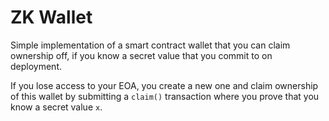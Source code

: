 # ZK Wallet

Simple implementation of a smart contract wallet that you can claim ownership off, if you know a secret value that you commit to on deployment.

If you lose access to your EOA, you create a new one and claim ownership of this wallet by submitting a `claim()` transaction where you prove that you know a secret value `x`.


